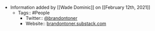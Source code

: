 - Information added by [[Wade Dominic]] on [[February 12th, 2021]]
    - Tags:: #People
        - Twitter:: [@brandontoner](https://twitter.com/brandontoner)
        - Website:: [brandontoner.substack.com](https://t.co/PQwCMbPZwT?amp=1)
